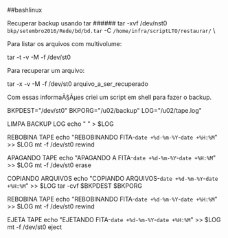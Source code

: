 ##bashlinux

Recuperar backup usando tar ######
tar -xvf /dev/nst0  `bkp/setembro2016/Rede/bd/bd.tar` -C `/home/infra/scriptLTO/restaurar/`
                                                                                                                  \
         
Para listar os arquivos com multivolume:

tar -t -v -M -f /dev/st0

Para recuperar um arquivo:

tar -x -v -M -f /dev/st0 arquivo_a_ser_recuperado

Com essas informaÃ§Ãµes criei um script em shell para fazer o backup.

BKPDEST="/dev/st0"
BKPORG="/u02/backup"
LOG="/u02/tape.log"

LIMPA BACKUP LOG
echo " " > $LOG

REBOBINA TAPE
echo "REBOBINANDO FITA-`date +%d-%m-%Y`-`date +%H:%M`" >> $LOG
mt -f /dev/st0 rewind

APAGANDO TAPE
echo "APAGANDO A FITA-`date +%d-%m-%Y`-`date +%H:%M`" >> $LOG
mt -f /dev/st0 erase

COPIANDO ARQUIVOS
echo "COPIANDO ARQUIVOS-`date +%d-%m-%Y`-`date +%H:%M`" >> $LOG
tar -cvf $BKPDEST $BKPORG

REBOBINA TAPE
echo "REBOBINANDO FITA-`date +%d-%m-%Y`-`date +%H:%M`" >> $LOG
mt -f /dev/st0 rewind

EJETA TAPE
echo "EJETANDO FITA-`date +%d-%m-%Y`-`date +%H:%M`" >> $LOG
mt -f /dev/st0 eject
